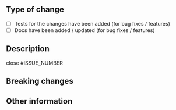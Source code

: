 <!--
Thank you for contributing to this project!
Before opening your pull request, it is recommended to create a new issue first.
-->

## Type of change
<!--
Please check if the PR fulfills these requirements
-->
- [ ] Tests for the changes have been added (for bug fixes / features)
- [ ] Docs have been added / updated (for bug fixes / features)

## Description

<!--
Please describe your pull request in detail.
-->

<!--
If your pull request closes an issue, please add the issue number below
-->
close #ISSUE_NUMBER

## Breaking changes
<!--
Does this PR introduce a breaking change?
What changes might users need to make in their application due to this PR?
-->

## Other information
<!--
Any other information that is important to this PR.
-->
